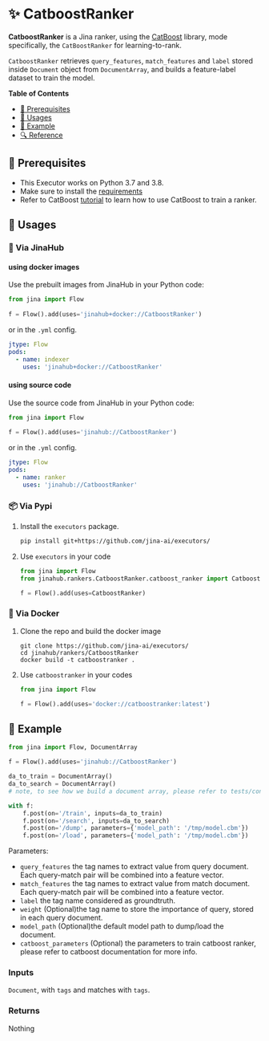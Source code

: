# ✨ CatboostRanker

**CatboostRanker** is a Jina ranker, using the [CatBoost](https://catboost.ai/) library, mode specifically, the `CatBoostRanker` for learning-to-rank.

`CatboostRanker` retrieves `query_features`, `match_features` and `label` stored inside `Document` object from `DocumentArray`, and builds a feature-label dataset to train the model.

<!-- START doctoc generated TOC please keep comment here to allow auto update -->
<!-- DON'T EDIT THIS SECTION, INSTEAD RE-RUN doctoc TO UPDATE -->
**Table of Contents**

- [🌱 Prerequisites](#-prerequisites)
- [🚀 Usages](#-usages)
- [🎉️ Example](#%EF%B8%8F-example)
- [🔍️ Reference](#%EF%B8%8F-reference)

<!-- END doctoc generated TOC please keep comment here to allow auto update -->

## 🌱 Prerequisites

- This Executor works on Python 3.7 and 3.8. 
- Make sure to install the [requirements](requirements.txt)
- Refer to CatBoost [tutorial](https://github.com/catboost/tutorials/blob/master/ranking/ranking_tutorial.ipynb) to learn how to use CatBoost to train a ranker.

## 🚀 Usages

### 🚚 Via JinaHub

#### using docker images

Use the prebuilt images from JinaHub in your Python code: 

```python
from jina import Flow
	
f = Flow().add(uses='jinahub+docker://CatboostRanker')
```

or in the `.yml` config.
	
```yaml
jtype: Flow
pods:
  - name: indexer
    uses: 'jinahub+docker://CatboostRanker'
```

#### using source code
Use the source code from JinaHub in your Python code:

```python
from jina import Flow
	
f = Flow().add(uses='jinahub://CatboostRanker')
```

or in the `.yml` config.

```yaml
jtype: Flow
pods:
  - name: ranker
    uses: 'jinahub://CatboostRanker'
```


### 📦️ Via Pypi

1. Install the `executors` package.

	```bash
	pip install git+https://github.com/jina-ai/executors/
	```

1. Use `executors` in your code

   ```python
   from jina import Flow
   from jinahub.rankers.CatboostRanker.catboost_ranker import CatboostRanker
   
   f = Flow().add(uses=CatboostRanker)
   ```


### 🐳 Via Docker

1. Clone the repo and build the docker image

	```shell
	git clone https://github.com/jina-ai/executors/
	cd jinahub/rankers/CatboostRanker
	docker build -t catboostranker .
	```

1. Use `catboostranker` in your codes

	```python
	from jina import Flow
	
	f = Flow().add(uses='docker://catboostranker:latest')
	```
	

## 🎉️ Example 

```python
from jina import Flow, DocumentArray

f = Flow().add(uses='jinahub://CatboostRanker')

da_to_train = DocumentArray()
da_to_search = DocumentArray()
# note, to see how we build a document array, please refer to tests/conftest.py

with f:
    f.post(on='/train', inputs=da_to_train)
    f.post(on='/search', inputs=da_to_search)
    f.post(on='/dump', parameters={'model_path': '/tmp/model.cbm'})
    f.post(on='/load', parameters={'model_path': '/tmp/model.cbm'})
```

Parameters:

- `query_features` the tag names to extract value from query document. Each query-match pair will be combined into a feature vector.
- `match_features` the tag names to extract value from match document. Each query-match pair will be combined into a feature vector.
- `label` the tag name considered as groundtruth.
- `weight` (Optional)the tag name to store the importance of query, stored in each query document.
- `model_path` (Optional)the default model path to dump/load the document.
- `catboost_parameters` (Optional) the parameters to train catboost ranker, please refer to catboost documentation for more info.

### Inputs 

`Document`, with `tags` and matches with `tags`.

### Returns

Nothing

